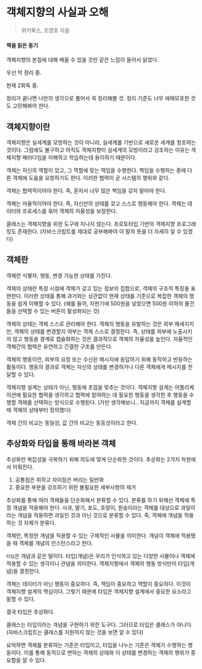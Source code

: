 # 객체지향의 사실과 오해
> 위키북스, 조영호 지음

#### 책을 읽은 동기
객체지향의 본질에 대해 배울 수 있을 것만 같은 느낌이 들어서 읽었다.

우선 막 정리 중. 

현재 2회독 중.

정리가 끝나면 나만의 생각으로 풀어서 꼭 정리해볼 것. 정리 기준도 너무 애매모호한 것도 고민해봐야 한다.

## 객체지향이란

객체지향은 실세계를 모방하는 것이 아니라, 실세계를 기반으로 새로운 세계를 창조하는 것이다. 그럼에도 불구하고 아직도 객체지향이 실세계의 모방이라고 강조하는 이유는 객체지향 패러다임을 이해하고 학습하는데 용이하기 때문이다.

객체는 자신의 역할이 있고, 그 역할에 맞는 책임을 수행한다. 책임을 수행하는 중에 다른 객체에 도움을 요청하기도 한다. 이러한 협력이 곧 시스템의 행위와 같다.

객체는 협력적이어야 한다. 즉, 혼자서 너무 많은 책임을 갖지 말아야 한다.

객체는 자율적이어야 한다. 즉, 자신만의 상태를 갖고 스스로 행동해야 한다. 객체는 데이터와 프로세스를 묶어 객체의 자율성을 보장한다. 

클래스는 객체지향을 위한 도구에 지나지 않는다. 프로토타입 기반의 객체지향 프로그래밍도 존재한다. (자바스크립트를 제대로 공부해봐야 이 말의 뜻을 더 자세히 알 수 있겠다)

## 객체란

객체란 식별자, 행동, 변경 가능한 상태를 가진다. 

객체의 상태란 특정 시점에 객체가 갖고 있는 정보의 집합으로, 객체의 구조적 특징을 표현한다. 이러한 상태를 통해 과거와는 상관없이 현재 상태를 기준으로 복잡한 객체의 행동을 쉽게 이해할 수 있다. (예를 들어, 자판기에 500원을 넣었으면 500원 이하의 물건들을 선택할 수 있는 버튼이 활성화되는 것)

객체의 상태는 객체 스스로 관리해야 한다. 객체의 행동을 유발하는 것은 외부 메세지지만, 객체의 상태를 변경할지 여부는 객체 스스로 결정한다. 즉, 상태를 외부에 노출시키지 않고 행동을 경계로 캡슐화하는 것은 결과적으로 객체의 자율성을 높인다. 자율적인 객체간의 협력은 유연하고 간결한 구조를 만든다.

객체의 행동이란, 외부의 요청 또는 수신된 메시지에 응답하기 위해 동작하고 반응하는 활동이다. 행동의 결과로 객체는 자신의 상태를 변경하거나 다른 객체에게 메시지를 전달할 수 있다.

객체지향 설계는 상태가 아닌, 행동에 초점을 맞추는 것이다. 객체지항 설계는 어플리케이션에 필요한 협력을 생각하고 협력에 참여하는 데 필요한 행동을 생각한 후 행동을 수행할 객체를 선택하는 방식으로 수행된다. (가만 생각해보니.. 지금까지 객체를 설계할 때 객체의 상태부터 정의했다)

객체 간의 비교는 동일성, 값 간의 비교는 동등성이라고 한다.

## 추상화와 타입을 통해 바라본 객체

추상화란 복잡성을 극복하기 위해 의도에 맞게 단순화한 것이다. 추상화는 2가지 차원에서 이뤄진다.
1. 공통점은 취하고 차이점은 버리는 일반화
2. 중요한 부분을 강조하기 위한 불필요한 세부사항의 제거

추상화를 통해 여러 객체들을 단순화해서 분류할 수 있다. 분류를 하기 위해선 객체에 특정 개념을 적용해야 한다. 사과, 딸기, 포도, 호랑이, 원숭이라는 객체를 대상으로 과일이라는 개념을 적용하면 과일인 것과 아닌 것으로 분류할 수 있다. 즉, 객체에 개념을 적용하는 것 자체가 분류다.

객체란, 특정한 개념을 적용할 수 있는 구체적인 사물을 의미한다. 개념이 객체에 적용됐을 때 객체를 개념의 인스턴스라고 한다.

`타입`은 개념과 같은 말이다. 타입(개념)은 우리가 인식하고 있는 다양한 사물이나 객체에 적용할 수 있는 생각이나 관념을 의미한다. 객체지향에서 객체의 행동 방식만이 타입(개념)을 결정한다.

객체는 데이터가 아닌 행동이 중요하다. 즉, 책임이 중요하고 역할이 중요하다. 이것이 객체지향 설계의 핵심이다. 그렇기 때문에 타입은 객체지향 설계에서 중요한 요소라고 말할 수 있다. 

결국 타입은 추상화다.

클래스는 타입이라는 개념을 구현하기 위한 도구다. 그러므로 타입은 클래스가 아니다. (자바스크립트는 클래스를 지원하지 않는 것을 보면 알 수 있다)

요악하면 객체를 분류하는 기준은 타입이고, 타입을 나누는 기준은 객체가 수행하는 행동이다. 이를 통해 동적으로 변하는 객체의 상태와 이 상태를 변경하는 객체의 행위가 중요함을 알 수 있다.


